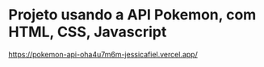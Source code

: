 # Projeto usando a API Pokemon, com HTML, CSS, Javascript

https://pokemon-api-oha4u7m6m-jessicafiel.vercel.app/

